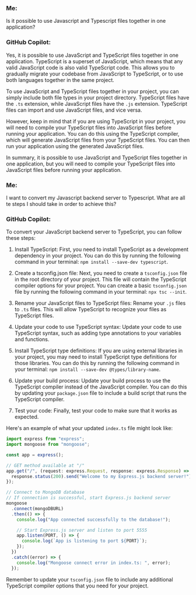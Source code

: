 ### Me:

Is it possible to use Javascript and Typescript files together in one application?

### GitHub Copilot:

Yes, it is possible to use JavaScript and TypeScript files together in one application. TypeScript is a superset of JavaScript, which means that any valid JavaScript code is also valid TypeScript code. This allows you to gradually migrate your codebase from JavaScript to TypeScript, or to use both languages together in the same project.

To use JavaScript and TypeScript files together in your project, you can simply include both file types in your project directory. TypeScript files have the `.ts` extension, while JavaScript files have the `.js` extension. TypeScript files can import and use JavaScript files, and vice versa.

However, keep in mind that if you are using TypeScript in your project, you will need to compile your TypeScript files into JavaScript files before running your application. You can do this using the TypeScript compiler, which will generate JavaScript files from your TypeScript files. You can then run your application using the generated JavaScript files.

In summary, it is possible to use JavaScript and TypeScript files together in one application, but you will need to compile your TypeScript files into JavaScript files before running your application.

### Me:

I want to convert my Javascript backend server to Typescript. What are all te steps I should take in order to achieve this?

### GitHub Copilot:

To convert your JavaScript backend server to TypeScript, you can follow these steps:

1. Install TypeScript: First, you need to install TypeScript as a development dependency in your project. You can do this by running the following command in your terminal: `npm install --save-dev typescript`.

2. Create a tsconfig.json file: Next, you need to create a `tsconfig.json` file in the root directory of your project. This file will contain the TypeScript compiler options for your project. You can create a basic `tsconfig.json` file by running the following command in your terminal: `npx tsc --init`.

3. Rename your JavaScript files to TypeScript files: Rename your `.js` files to `.ts` files. This will allow TypeScript to recognize your files as TypeScript files.

4. Update your code to use TypeScript syntax: Update your code to use TypeScript syntax, such as adding type annotations to your variables and functions.

5. Install TypeScript type definitions: If you are using external libraries in your project, you may need to install TypeScript type definitions for those libraries. You can do this by running the following command in your terminal: `npm install --save-dev @types/library-name`.

6. Update your build process: Update your build process to use the TypeScript compiler instead of the JavaScript compiler. You can do this by updating your `package.json` file to include a build script that runs the TypeScript compiler.

7. Test your code: Finally, test your code to make sure that it works as expected.

Here's an example of what your updated `index.ts` file might look like:

```typescript
import express from "express";
import mongoose from "mongoose";

const app = express();

// GET method available at "/"
app.get("/", (request: express.Request, response: express.Response) => {
  response.status(200).send("Welcome to my Express.js backend server!");
});

// Connect to MongoDB database
// If connection is successful, start Express.js backend server
mongoose
  .connect(mongoDBURL)
  .then(() => {
    console.log("App connected successfully to the database!");

    // Start Express.js server and listen to port 5555
    app.listen(PORT, () => {
      console.log(`App is listening to port ${PORT}`);
    });
  })
  .catch((error) => {
    console.log("Mongoose connect error in index.ts: ", error);
  });
```

Remember to update your `tsconfig.json` file to include any additional TypeScript compiler options that you need for your project.
